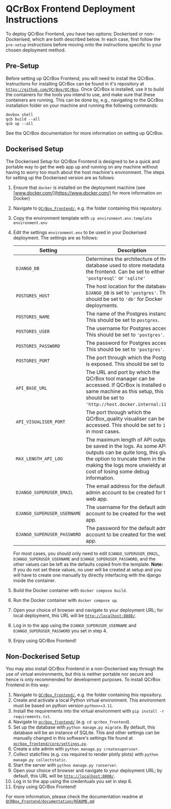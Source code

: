 # QCrBox Frontend Deployment Instructions

To deploy QCrBox Frontend, you have two options: Dockerised or non-Dockerised, which are both described below.  In each case, first follow the `pre-setup` instructions before moving onto the instructions specific to your chosen deployment method.

## Pre-Setup

Before setting up QCrBox Frontend, you will need to install the QCrBox.  Instructions for installing QCrBox can be found in it's repository at [`https://github.com/QCrBox/QCrBox`](https://github.com/QCrBox/QCrBox).
Once QCrBox is installed, use it to build the containers for the tools you intend to use, and make sure that these containers are running.  This can be done by, e.g., navigating to the QCrBox installation folder on your machine and running the following commands:

```
devbox shell
qcb build --all
qcb up --all
```

See the QCrBox documentation for more information on setting up QCrBox.

## Dockerised Setup

The Dockerised Setup for QCrBox Frontend is designed to be a quick and portable way to get the web app up and running on any machine without having to worry too much about the host machine's environment.  The steps for setting up the Dockerised version are as follows:

1. Ensure that `docker` is installed on the deployment machine (see [www.docker.com/](https://www.docker.com/) for more information on Docker)
2. Navigate to [`QCrBox_Frontend/`](..), e.g. the folder containing this repository.
3. Copy the environment template with `cp environment.env.template environment.env`
4. Edit the settings `environment.env` to be used in your Dockerised deployment.  The settings are as follows:

    | Setting | Description |
    | --- | --- |
    | `DJANGO_DB` | Determines the architecture of the database used to store metadata for the frontend.  Can be set to either `'postgresql'` or `'sqlite'` |
    | `POSTGRES_HOST` | The host location for the database if `DJANGO_DB` is set to `'postgres'`.  This should be set to `'db'` for Docker deployments. |
    | `POSTGRES_NAME` | The name of the Postgres instance.  This should be set to `postgres`. |
    | `POSTGRES_USER` | The username for Postgres access.  This should be set to `'postgres'`. |
    | `POSTGRES_PASSWORD` | The password for Postgres access.  This should be set to `'postgres'`. |
    | `POSTGRES_PORT` | The port through which the Postgres is exposed.  This should be set to `5432`. |
    | `API_BASE_URL` | The URL and port by which the QCrBox tool manager can be accessed.  If QCrBox is installed on the same machine as this setup, this should be set to `'http://host.docker.internal:11000'`. |
    | `API_VISUALISER_PORT` | The port through which the QCrBox_quality visualiser can be accessed.  This should be set to `12008` in most cases. |
    | `MAX_LENGTH_API_LOG` | The maximum length of API output to be saved in the logs.  As some API outputs can be quite long, this gives the option to truncate them in the logs, making the logs more unwieldy at the cost of losing some debug information. |
    | `DJANGO_SUPERUSER_EMAIL` | The email address for the default admin account to be created for the web app. |
    | `DJANGO_SUPERUSER_USERNAME` | The username for the default admin account to be created for the web app. |
    | `DJANGO_SUPERUSER_PASSWORD` | The password for the default admin account to be created for the web app. |

    For most cases, you should only need to edit `DJANGO_SUPERUSER_EMAIL`, `DJANGO_SUPERUSER_USERNAME` and `DJANGO_SUPERUSER_PASSWORD`, and the other values can be left as the defaults copied from the template.  **Note:** If you do not set these values, no user will be created at setup and you will have to create one manually by directly interfacing with the django inside the container.
5. Build the Docker container with `docker compose build`.
6. Run the Docker container with `docker compose up`.
7. Open your choice of browser and navigate to your deployment URL; for local deployment, this URL will be [`http://localhost:8888/`](http://localhost:8888/).
8. Log in to the app using the `DJANGO_SUPERUSER_USERNAME` and `DJANGO_SUPERUSER_PASSWORD` you set in step 4.
9. Enjoy using QCrBox Frontend!

## Non-Dockerised Setup

You may also install QCrBox Frontend in a non-Dockerised way through the use of virtual environments, but this is neither portable nor secure and hence is only recommended for development purposes.  To install QCrBox Frontend in this way:

1. Navigate to [`QCrBox_Frontend/`](..), e.g. the folder containing this repository.
2. Create and activate a local Python virtual environment.  This environment must be based on python version `python>=3.11`.
3. Install the requirements into the virtual environment with `pip install -r requirements.txt`.
4. Navigate to [`qcrbox_frontend/`](../qcrbox_frontend) (e.g. `cd qcrbox_frontend`).
5. Set up the database with `python manage.py migrate`.  By default, this database will be an instance of SQLite.  This and other settings can be manually changed in this software's settings file found at [`qcrbox_frontend/core/settings.py`](../qcrbox_frontend/core/settings.py).
6. Create a site admin with `python manage.py createsuperuser`.
7. Collect staticfiles (e.g. css required to render plotly plots) with `python manage.py collectstatic`.
8. Start the server with `python manage.py runserver`.
9. Open your choice of browser and navigate to your deployment URL; by default, this URL will be [`http://localhost:8000/`](http://localhost:8000/).
10. Log in to the app using the credentuals you set in step 6.
11. Enjoy using QCrBox Frontend!

For more information, please check the documentation readme at [`QCRBox_Frontend/documentation/README.md`](./README.md)
